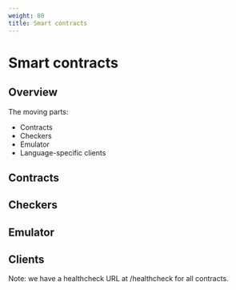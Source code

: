 ```yaml
---
weight: 80
title: Smart contracts
---
```


# Smart contracts

## Overview

The moving parts:

* Contracts
* Checkers
* Emulator
* Language-specific clients

## Contracts

## Checkers

## Emulator

## Clients


Note: we have a healthcheck URL at /healthcheck for all contracts.
